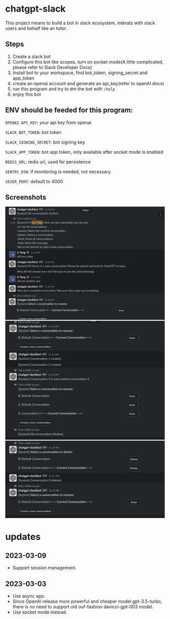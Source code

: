 # chatgpt-slack

This project means to build a bot in slack ecosystem, interats with slack users and behalf like an tutor. 

## Steps

1. Create a slack bot
2. Configure this bot like scopes, turn on socket mode(A little complicated, please refer to Slack Developer Docs)
3. Install bot to your workspace, find bot_token, signing_secret and app_token
4. create an openai account and generate an api_key(refer to openAI docs)
5. run this program and try to dm the bot with `/help`
6. enjoy this bot

## ENV should be feeded for this program:

`OPENAI_API_KEY`: your api key from openai

`SLACK_BOT_TOKEN`: bot token

`SLACK_SIGNING_SECRET`: bot signing key

`SLACK_APP_TOKEN`: bot app token, only available after socket mode is enabled

`REDIS_URL`: redis url, used for persistence

`SENTRY_DSN`: if monitoring is needed, not necessary

`SEVER_PORT`: default to 4000

## Screenshots

![](docs/images/init.png)
![](docs/images/context_switch.png)
![](docs/images/context_delete.png)

# updates
## 2023-03-09
* Support session management.

## 2023-03-03
* Use async app.
* Since OpenAI release more powerful and cheaper model gpt-3.5-turbo, there is no need to 
support old ouf-fashion davicci-gpt-003 model.
* Use socket mode instead.
